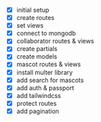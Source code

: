 - [x] initial setup
- [x] create routes
- [x] set views
- [x] connect to mongodb
- [x] collaborator routes & views
- [x] create partials
- [x] create models
- [x] mascot routes & views
- [x] install multer library
- [x] add search for mascots
- [x] add auth & passport
- [x] add tailwindcss
- [x] protect routes
- [x] add pagination
